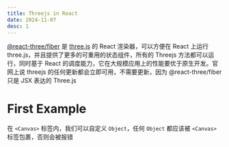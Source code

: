 ```yaml
---
title: Threejs in React
date: 2024-11-07
desc: 1
---
```


[@react-three/fiber](https://github.com/pmndrs/react-three-fiber) 是 [three.js](https://github.com/mrdoob/three.js) 的 React 渲染器，可以方便在 React 上运行 three.js，并且提供了更多的可重用的状态组件，所有的 Threejs 方法都可以运行，同时基于 React 的调度能力，它在大规模应用上的性能要优于原生开发。官网上说 threejs 的任何更新都会立即可用，不需要更新，因为 @react-three/fiber 只是 JSX 表达的 Three.js

# First Example

在 `<Canvas>` 标签内，我们可以自定义 `Object`，任何 `Object` 都应该被 `<Canvas>` 标签包裹，否则会被报错

```jsx Playground='three/ThreeFirstScene'

```
